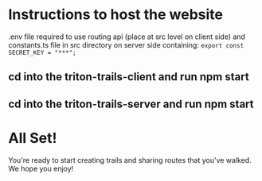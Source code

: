 # Instructions to host the website
.env file required to use routing api (place at src level on client side) and constants.ts file in src directory on server side containing: ```export const SECRET_KEY = "***";```

## cd into the triton-trails-client and run npm start
## cd into the triton-trails-server and run npm start

# All Set!
You're ready to start creating trails and sharing routes that you've walked. We hope you enjoy!
